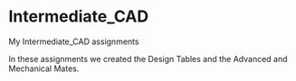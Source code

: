 # Intermediate_CAD
My Intermediate_CAD assignments 

In these assignments we created the Design Tables and the Advanced and Mechanical Mates. 
